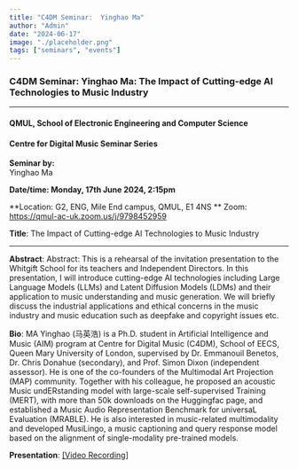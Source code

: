 ```yaml
---
title: "C4DM Seminar:  Yinghao Ma"
author: "Admin"
date: "2024-06-17"
image: "./placeholder.png"
tags: ["seminars", "events"]
---
```


### C4DM Seminar: Yinghao Ma: The Impact of Cutting-edge AI Technologies to Music Industry
-----------------

#### QMUL, School of Electronic Engineering and Computer Science

#### Centre for Digital Music Seminar Series

**Seminar by:**   
   Yinghao Ma

**Date/time:  Monday, 17th June 2024, 2:15pm**

**Location: G2, ENG, Mile End campus, QMUL, E1 4NS **
Zoom: https://qmul-ac-uk.zoom.us/j/9798452959


<b>Title</b>: The Impact of Cutting-edge AI Technologies to Music Industry

-----------------

<b>Abstract</b>: Abstract: This is a rehearsal of the invitation presentation to the Whitgift School for its teachers and Independent Directors.  In this presentation, I will introduce cutting-edge AI technologies including Large Language Models (LLMs) and Latent Diffusion Models (LDMs) and their application to music understanding and music generation. We will briefly discuss the industrial applications and ethical concerns in the music industry and music education such as deepfake and copyright issues etc.



<b>Bio</b>: MA Yinghao (马英浩) is a Ph.D. student in Artificial Intelligence and Music (AIM) program at Centre for Digital Music (C4DM), School of EECS, Queen Mary University of London, supervised by Dr. Emmanouil Benetos, Dr. Chris Donahue (secondary), and Prof. Simon Dixon (independent assessor). He is one of the co-founders of the Multimodal Art Projection (MAP) community. Together with his colleague, he proposed an acoustic Music undERstanding model with large-scale self-supervised Training (MERT), with more than 50k downloads on the Huggingfac page, and established a Music Audio Representation Benchmark for universaL Evaluation (MRABLE). He is also interested in music-related multimodality and developed MusiLingo, a music captioning and query response model based on the alignment of single-modality pre-trained models.


<b>Presentation</b>: 
<a href="https://www.youtube.com/watch?v=9eLlyiIjowg">[Video Recording]</a>

